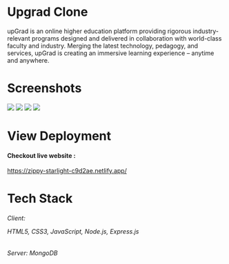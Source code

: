 

<h1>Upgrad Clone</h1>

<p>upGrad is an online higher education platform providing rigorous industry-relevant programs designed and delivered in collaboration with world-class faculty and industry. Merging the latest technology, pedagogy, and services, upGrad is creating an immersive learning experience – anytime and anywhere.</p>

</hr>

<h1>Screenshots </h1>
 </hr>
<img src="https://user-images.githubusercontent.com/97459016/171863898-2e9fc6f6-a55c-4b4e-80af-5cb35592c11b.png" />

<img src="https://user-images.githubusercontent.com/97459016/171864360-32af3003-6044-4d6d-b794-058b4e961b1c.png" />


<img src="https://user-images.githubusercontent.com/97459016/171864474-7123caac-d22b-4837-9661-88fcb860b02b.png" />

<img src="https://user-images.githubusercontent.com/97459016/171864545-f8b1c970-dbb5-4071-b07a-2598a140be65.png" />



<h1>View Deployment</h1>
</hr>
<h4>Checkout live website :</h4>

https://zippy-starlight-c9d2ae.netlify.app/

</hr>
<h1>Tech Stack </h1>
<h6>Client: <p> HTML5, CSS3, JavaScript, Node.js,  Express.js </p> </h6>

<h6>Server: MongoDB</h6>
